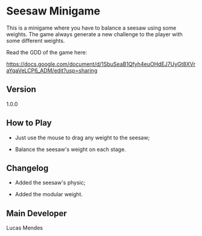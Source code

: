 # Seesaw Minigame

This is a minigame where you have to balance a seesaw using some weights. The game always generate a new challenge to the player with some different weights.

Read the GDD of the game here:

https://docs.google.com/document/d/1SbuSeaB1Qfyh4euOHdEJ7UyGt8XVraYqaVeLCP6_ADM/edit?usp=sharing

## Version
1.0.0

## How to Play
- Just use the mouse to drag any weight to the seesaw;

- Balance the seesaw's weight on each stage.

## Changelog
- Added the seesaw's physic;

- Added the modular weight.

## Main Developer
Lucas Mendes
